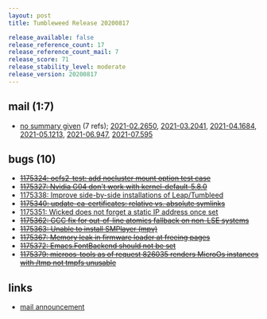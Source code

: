 ```yaml
---
layout: post
title: Tumbleweed Release 20200817

release_available: false
release_reference_count: 17
release_reference_count_mail: 7
release_score: 71
release_stability_level: moderate
release_version: 20200817
---
```


## mail (1:7)

- [no summary given](https://lists.opensuse.org/archives/list/factory@lists.opensuse.org/thread/UU7QWAYZ3TSQ2SILTA7TDDSYW4QDCYAS) (7 refs); [2021-02.2650](https://lists.opensuse.org/archives/list/factory@lists.opensuse.org/thread/UU7QWAYZ3TSQ2SILTA7TDDSYW4QDCYAS), [2021-03.2041](https://lists.opensuse.org/archives/list/factory@lists.opensuse.org/thread/UU7QWAYZ3TSQ2SILTA7TDDSYW4QDCYAS), [2021-04.1684](https://lists.opensuse.org/archives/list/factory@lists.opensuse.org/thread/UU7QWAYZ3TSQ2SILTA7TDDSYW4QDCYAS), [2021-05.1213](https://lists.opensuse.org/archives/list/factory@lists.opensuse.org/thread/UU7QWAYZ3TSQ2SILTA7TDDSYW4QDCYAS), [2021-06.947](https://lists.opensuse.org/archives/list/factory@lists.opensuse.org/thread/UU7QWAYZ3TSQ2SILTA7TDDSYW4QDCYAS), [2021-07.595](https://lists.opensuse.org/archives/list/factory@lists.opensuse.org/thread/UU7QWAYZ3TSQ2SILTA7TDDSYW4QDCYAS)

## bugs (10)

<!--more-->

- ~~[1175324: ocfs2-test: add nocluster mount option test case](https://bugzilla.opensuse.org/show_bug.cgi?id=1175324)~~
- ~~[1175327: Nvidia G04 don't work with kernel-default-5.8.0](https://bugzilla.opensuse.org/show_bug.cgi?id=1175327)~~
- [1175338: Improve side-by-side installations of Leap/Tumbleed](https://bugzilla.opensuse.org/show_bug.cgi?id=1175338)
- ~~[1175340: update-ca-certificates: relative vs. absolute symlinks](https://bugzilla.opensuse.org/show_bug.cgi?id=1175340)~~
- [1175351: Wicked does not forget a static IP address once set](https://bugzilla.opensuse.org/show_bug.cgi?id=1175351)
- ~~[1175362: GCC fix for out-of-line atomics fallback on non-LSE systems](https://bugzilla.opensuse.org/show_bug.cgi?id=1175362)~~
- ~~[1175363: Unable to install SMPlayer (mpv)](https://bugzilla.opensuse.org/show_bug.cgi?id=1175363)~~
- ~~[1175367: Memory leak in firmware loader at freeing pages](https://bugzilla.opensuse.org/show_bug.cgi?id=1175367)~~
- ~~[1175372: Emacs.FontBackend should not be set](https://bugzilla.opensuse.org/show_bug.cgi?id=1175372)~~
- ~~[1175379: microos-tools as of request 826035 renders MicroOs instances with /tmp not tmpfs unusable](https://bugzilla.opensuse.org/show_bug.cgi?id=1175379)~~



## links

- [mail announcement](https://lists.opensuse.org/archives/list/factory@lists.opensuse.org/thread/UU7QWAYZ3TSQ2SILTA7TDDSYW4QDCYAS)
